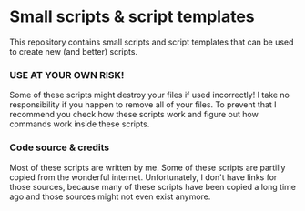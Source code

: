 # Small scripts & script templates

This repository contains small scripts and script templates that can be used to create new (and better) scripts.

### **USE AT YOUR OWN RISK!**
Some of these scripts might destroy your files if used incorrectly! I take no responsibility if you happen to remove all of your files. To prevent that I recommend you check how these scripts work and figure out how commands work inside these scripts.

### Code source & credits
Most of these scripts are written by me. Some of these scripts are partilly copied from the wonderful internet. Unfortunately, I don't have links for those sources, because many of these scripts have been copied a long time ago and those sources might not even exist anymore.
